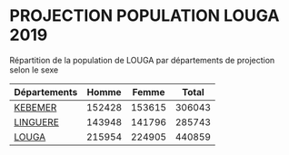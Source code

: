 # PROJECTION POPULATION LOUGA 2019
	
Répartition de la population de LOUGA par départements de projection selon le sexe
	
| Départements  | Homme | Femme | Total |
| --------- |:-----:|:-----:|:-----:|
| [KEBEMER](KEBEMER) | 152428 | 153615 | 306043 |
| [LINGUERE](LINGUERE) | 143948 | 141796 | 285743 |
| [LOUGA](LOUGA) | 215954 | 224905 | 440859 |

